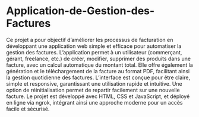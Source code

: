 # Application-de-Gestion-des-Factures
Ce projet a pour objectif d’améliorer les processus de facturation en développant une application web simple et efficace pour automatiser la gestion des factures.
L’application permet à un utilisateur (commerçant, gérant, freelance, etc.) de créer, modifier, supprimer des produits dans une facture, avec un calcul automatique du montant total. Elle offre également la génération et le téléchargement de la facture au format PDF, facilitant ainsi la gestion quotidienne des factures.
L’interface est conçue pour être claire, simple et responsive, garantissant une utilisation rapide et intuitive. Une option de réinitialisation permet de repartir facilement sur une nouvelle facture.
Le projet est développé avec HTML, CSS et JavaScript, et déployé en ligne via ngrok, intégrant ainsi une approche moderne pour un accès facile et sécurisé.
